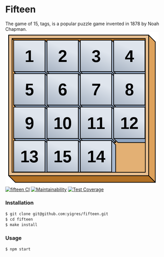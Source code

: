 # Fifteen
The game of 15, tags, is a popular puzzle game invented in 1878 by Noah Chapman.  
![image](480px-15.png)  
[![fifteen CI](https://github.com/yigres/fifteen/actions/workflows/main.yml/badge.svg)](https://github.com/yigres/fifteen/actions/workflows/main.yml)
[![Maintainability](https://api.codeclimate.com/v1/badges/bc0bf27bf9c3e2e3674c/maintainability)](https://codeclimate.com/github/yigres/fifteen/maintainability)
[![Test Coverage](https://api.codeclimate.com/v1/badges/bc0bf27bf9c3e2e3674c/test_coverage)](https://codeclimate.com/github/yigres/fifteen/test_coverage)
### Installation  
```sh
$ git clone git@github.com:yigres/fifteen.git
$ cd fifteen
$ make install
```  
### Usage
```sh
$ npm start
```  
